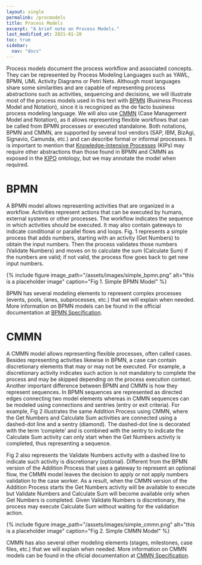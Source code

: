 ```yaml
---
layout: single
permalink: /procmodels
title: Process Models
excerpt: "A brief note on Process Models."
last_modified_at: 2021-01-20
toc: true
sidebar:
  nav: "docs"
---
```


Process models document the process workflow and associated concepts. They can be represented by Process Modeling Languages such as YAWL, BPMN, UML Activity Diagrams or Petri Nets. Although most languages share some similarities and are capable of representing process abstractions such as activities, sequencing and decisions, we will illustrate most of the process models used in this text with [BPMN](https://www.omg.org/spec/BPMN/) (Business Process Model and Notation), since it is recognized as the de facto business process modeling language. We will also use [CMMN](https://www.omg.org/spec/CMMN/) (Case Management Model and Notation), as it allows representing flexible workflows that can be called from BPMN processes or executed standalone. Both notations, BPMN and CMMN, are supported by several tool vendors (SAP, IBM, BizAgi, Signavio, Camunda, etc.) and can describe formal or informal processes. It is important to mention that [Knowledge-Intensive Processes](https://link.springer.com/article/10.1007/s13740-014-0038-4) (KIPs) may require other abstractions than those found in BPMN and CMMN as exposed in the [KIPO](https://link.springer.com/article/10.1007/s10270-014-0397-1) ontology, but we may annotate the model when required.

# BPMN

A BPMN model allows representing activities that are organized in a workflow. Activities represent actions that can be executed by humans, external systems or other processes. The workflow indicates the sequence in which activities should be executed. It may also contain gateways to indicate conditional or parallel flows and loops. Fig. 1 represents a simple process that adds numbers, starting with an activity (Get Numbers) to obtain the input numbers. Then the process validates those numbers (Validate Numbers) and moves on to calculate the sum (Calculate Sum) if the numbers are valid; if not valid, the process flow goes back to get new input numbers.

{% include figure image_path="/assets/images/simple_bpmn.png" alt="this is a placeholder image" caption="Fig 1. Simple BPMN Model" %}

BPMN has several modeling elements to represent complex processes (events, pools, lanes, subprocesses, etc.) that we will explain when needed. More information on BPMN models can be found in the official documentation at [BPMN Specification](https://www.omg.org/spec/BPMN/).

# CMMN

A CMMN model allows representing flexible processes, often called cases. Besides representing activities likewise in BPMN, a case can contain discretionary elements that may or may not be executed. For example, a discretionary activity indicates such action is not mandatory to complete the process and may be skipped depending on the process execution context. Another important difference between BPMN and CMMN is how they represent sequences. In BPMN sequences are represented as directed edges connecting two model elements whereas in CMMN sequences can be modeled using connections and sentries (entry or exit criteria). For example, Fig 2 illustrates the same Addition Process using CMMN, where the Get Numbers and Calculate Sum activities are connected using a dashed-dot line and a sentry (diamond). The dashed-dot line is decorated with the term ‘complete’ and is combined with the sentry to indicate the Calculate Sum activity can only start when the Get Numbers activity is completed, thus representing a sequence.

Fig 2 also represents the Validate Numbers activity with a dashed line to indicate such activity is discretionary (optional). Different from the BPMN version of the Addition Process that uses a gateway to represent an optional flow, the CMMN model leaves the decision to apply or not apply numbers validation to the case worker. As a result, when the CMMN version of the Addition Process starts the Get Numbers activity will be available to execute but Validate Numbers and Calculate Sum will become available only when Get Numbers is completed. Given Validate Numbers is discretionary, the process may execute Calculate Sum without waiting for the validation action.

{% include figure image_path="/assets/images/simple_cmmn.png" alt="this is a placeholder image" caption="Fig 2. Simple CMMN Model" %}

CMMN has also several other modeling elements (stages, milestones, case files, etc.) that we will explain when needed. More information on CMMN models can be found in the oficial documentation at [CMMN Specification](https://www.omg.org/spec/CMMN/).
